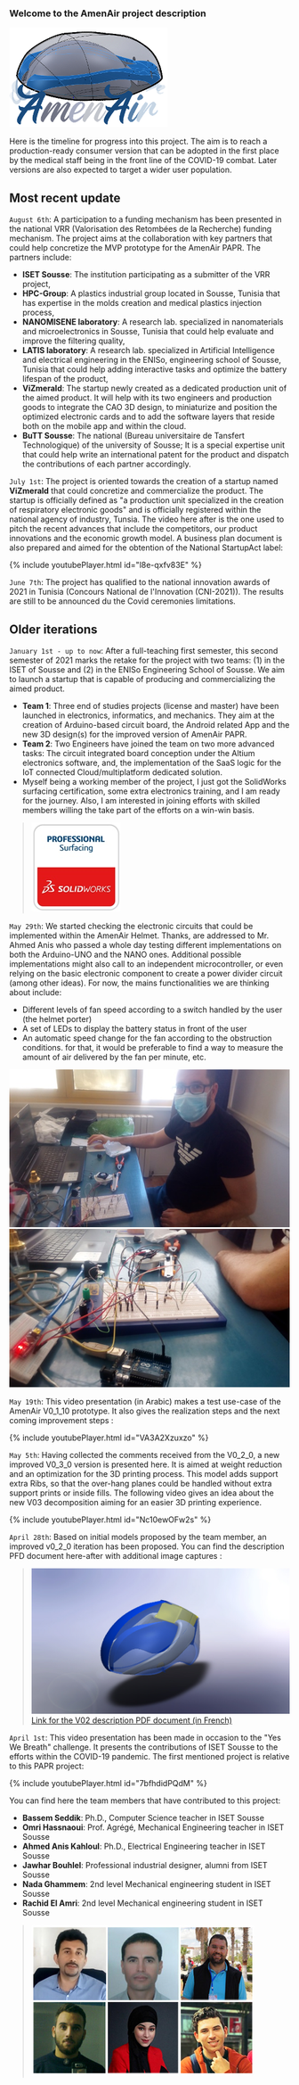  ### Welcome to the AmenAir project description
![Image](https://github.com/bassemSeddik/AmenAir/blob/master/images/AmenAir_Logo01_2.png?raw=true)

Here is the timeline for progress into this project. The aim is to reach a production-ready consumer version that can be adopted in the first place by the medical staff being in the front line of the COVID-19 combat. Later versions are also expected to target a wider user population. 

## Most recent update
`August 6th`: A participation to a funding mechanism has been presented in the national VRR (Valorisation des Retombées de la Recherche) funding mechanism. The project aims at the collaboration with key partners that could help concretize the MVP prototype for the AmenAir PAPR. The partners include:
- **ISET Sousse**: The institution participating as a submitter of the VRR project,
- **HPC-Group**: A plastics industrial group located in Sousse, Tunisia that has expertise in the molds creation and medical plastics injection process, 
- **NANOMISENE laboratory**: A research lab. specialized in nanomaterials and microelectronics in Sousse, Tunisia that could help evaluate and improve the filtering quality, 
- **LATIS laboratory**: A research lab. specialized in Artificial Intelligence and electrical engineering in the ENISo, engineering school of Sousse, Tunisia that could help adding interactive tasks and optimize the battery lifespan of the product, 
- **ViZmerald**: The startup newly created as a dedicated production unit of the aimed product. It will help with its two engineers and production goods to integrate the CAO 3D design, to miniaturize and position the optimized electronic cards and to add the software layers that reside both on the mobile app and within the cloud. 
- **BuTT Sousse**: The national (Bureau universitaire de Tansfert Technologique) of the university of Sousse; It is a special expertise unit that could help write an international patent for the product and dispatch the contributions of each partner accordingly. 

`July 1st`: The project is oriented towards the creation of a startup named **ViZmerald** that could concretize and commercialize the product. The startup is officially defined as "a production unit specialized in the creation of respiratory electronic goods" and is officially registered within the national agency of industry, Tunsia. 
The video here after is the one used to pitch the recent advances that include the competitors, our product innovations and the economic growth model. A business plan document is also prepared and aimed for the obtention of the National StartupAct label:

{% include youtubePlayer.html id="l8e-qxfv83E" %}

`June 7th`: The project has qualified to the national innovation awards of 2021 in Tunisia (Concours National de l'Innovation (CNI-2021)). The results are still to be announced du the Covid ceremonies limitations.



## Older iterations
`January 1st - up to now`: After a full-teaching first semester, this second semester of 2021 marks the retake for the project with two teams: (1) in the ISET of Sousse and (2) in the ENISo Engineering School of Sousse. We aim to launch a startup that is capable of producing and commercializing the aimed product. 
- **Team 1**: Three end of studies projects (license and master) have been launched in electronics, informatics, and mechanics. They aim at the creation of Arduino-based circuit board, the Android related App and the new 3D design(s) for the improved version of AmenAir PAPR.
- **Team 2**: Two Engineers have joined the team on two more advanced tasks: The circuit integrated board conception under the Altium electronics software, and, the implementation of the SaaS logic for the IoT connected Cloud/multiplatform dedicated solution. 
- Myself being a working member of the project, I just got the SolidWorks surfacing certification, some extra electronics training, and I am ready for the journey. Also, I am interested in joining efforts with skilled members willing the take part of the efforts on a win-win basis. 
> ![Image](https://github.com/bassemSeddik/AmenAir/blob/master/images/Professional-Surfacing.jpg?raw=true)


`May 29th`: We started checking the electronic circuits that could be implemented within the AmenAir Helmet. Thanks, are addressed to Mr. Ahmed Anis who passed a whole day testing different implementations on both the Arduino-UNO and the NANO ones. Additional possible implementations might also call to an independent microcontroller, or even relying on the basic electronic component to create a power divider circuit (among other ideas). For now, the mains functionalities we are thinking about include:
- Different levels of fan speed according to a switch handled by the user (the helmet porter)
- A set of LEDs to display the battery status in front of the user
- An automatic speed change for the fan according to the obstruction conditions. for that, it would be preferable to find a way to measure the amount of air delivered by the fan per minute, etc.

![Image](https://github.com/bassemSeddik/AmenAir/blob/master/V02/electonics/select1.jpg?raw=true)
![Image](https://github.com/bassemSeddik/AmenAir/blob/master/V02/electonics/select2.jpg?raw=true)

`May 19th`: This video presentation (in Arabic) makes a test use-case of the AmenAir V0_1_10 prototype. It also gives the realization steps and the next coming improvement steps :

{% include youtubePlayer.html id="VA3A2Xzuxzo" %}

`May 5th`: Having collected the comments received from the V0_2_0, a new improved V0_3_0 version is presented here.  It is aimed at weight reduction and an optimization for the 3D printing process. This model adds support extra Ribs, so that the over-hang planes could be handled without extra support prints or inside fills. 
The following video gives an idea about the new V03 decomposition aiming for an easier 3D printing experience. 

{% include youtubePlayer.html id="Nc10ewOFw2s" %}

`April 28th`: Based on initial models proposed by the team member, an improved v0_2_0 iteration has been proposed. You can find the description PFD document here-after with additional image captures :

> ![Image](https://github.com/bassemSeddik/AmenAir/blob/master/V02/FullHelmet_Shell&Airways06.JPG?raw=true)
> [Link for the V02 description PDF document (in French)](https://github.com/bassemSeddik/AmenAir/blob/master/V02/Prototype%20de%20casque%20de%20purification%20PAPR.pdf)

`April 1st`: This video presentation has been made in occasion to the "Yes We Breath" challenge. It presents the contributions of ISET Sousse to the efforts within the COVID-19 pandemic. The first mentioned project is relative to this PAPR project:

{% include youtubePlayer.html id="7bfhdidPQdM" %}

You can find here the team members that have contributed to this project:
- **Bassem Seddik**: Ph.D., Computer Science teacher in ISET Sousse
- **Omri Hassnaoui**: Prof. Agrégé, Mechanical Engineering teacher in ISET Sousse
- **Ahmed Anis Kahloul**: Ph.D., Electrical Engineering teacher in ISET Sousse
- **Jawhar Bouhlel**: Professional industrial designer, alumni from ISET Sousse
- **Nada Ghammem**: 2nd level Mechanical engineering student in ISET Sousse
- **Rachid El Amri**: 2nd level Mechanical engineering student in ISET Sousse

 > ![Image](https://github.com/bassemSeddik/AmenAir/blob/master/images/team_w400.jpg?raw=true)
